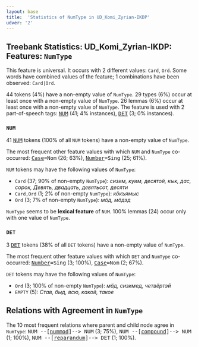 ```yaml
---
layout: base
title:  'Statistics of NumType in UD_Komi_Zyrian-IKDP'
udver: '2'
---
```


## Treebank Statistics: UD_Komi_Zyrian-IKDP: Features: `NumType`

This feature is universal.
It occurs with 2 different values: `Card`, `Ord`.
Some words have combined values of the feature; 1 combinations have been observed: `Card|Ord`.

44 tokens (4%) have a non-empty value of `NumType`.
29 types (6%) occur at least once with a non-empty value of `NumType`.
26 lemmas (6%) occur at least once with a non-empty value of `NumType`.
The feature is used with 2 part-of-speech tags: <tt><a href="kpv_ikdp-pos-NUM.html">NUM</a></tt> (41; 4% instances), <tt><a href="kpv_ikdp-pos-DET.html">DET</a></tt> (3; 0% instances).

### `NUM`

41 <tt><a href="kpv_ikdp-pos-NUM.html">NUM</a></tt> tokens (100% of all `NUM` tokens) have a non-empty value of `NumType`.

The most frequent other feature values with which `NUM` and `NumType` co-occurred: <tt><a href="kpv_ikdp-feat-Case.html">Case</a></tt><tt>=Nom</tt> (26; 63%), <tt><a href="kpv_ikdp-feat-Number.html">Number</a></tt><tt>=Sing</tt> (25; 61%).

`NUM` tokens may have the following values of `NumType`:

* `Card` (37; 90% of non-empty `NumType`): <em>сизим, куим, десятой, кык, дас, сорок, Девять, двадцать, девятьсот, десяти</em>
* `Card,Ord` (1; 2% of non-empty `NumType`): <em>кӧкъямыс</em>
* `Ord` (3; 7% of non-empty `NumType`): <em>мӧд, мӧдэд</em>

`NumType` seems to be **lexical feature** of `NUM`. 100% lemmas (24) occur only with one value of `NumType`.

### `DET`

3 <tt><a href="kpv_ikdp-pos-DET.html">DET</a></tt> tokens (38% of all `DET` tokens) have a non-empty value of `NumType`.

The most frequent other feature values with which `DET` and `NumType` co-occurred: <tt><a href="kpv_ikdp-feat-Number.html">Number</a></tt><tt>=Sing</tt> (3; 100%), <tt><a href="kpv_ikdp-feat-Case.html">Case</a></tt><tt>=Nom</tt> (2; 67%).

`DET` tokens may have the following values of `NumType`:

* `Ord` (3; 100% of non-empty `NumType`): <em>мӧд, сизимед, четвёртэй</em>
* `EMPTY` (5): <em>Став, быд, всю, какой, такое</em>

## Relations with Agreement in `NumType`

The 10 most frequent relations where parent and child node agree in `NumType`:
<tt>NUM --[<tt><a href="kpv_ikdp-dep-nummod.html">nummod</a></tt>]--> NUM</tt> (3; 75%),
<tt>NUM --[<tt><a href="kpv_ikdp-dep-compound.html">compound</a></tt>]--> NUM</tt> (1; 100%),
<tt>NUM --[<tt><a href="kpv_ikdp-dep-reparandum.html">reparandum</a></tt>]--> DET</tt> (1; 100%).

